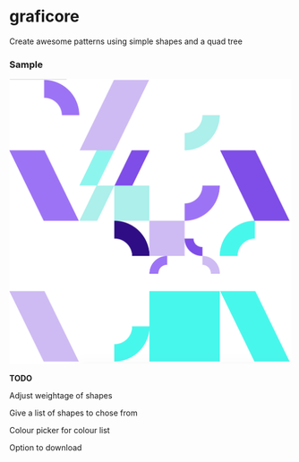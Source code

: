 # graficore

Create awesome patterns using simple shapes and a quad tree

### Sample

![screenshot](https://github.com/nitish24p/graficore/blob/master/images/art.png?raw=true?raw=true)

**TODO**

Adjust weightage of shapes

Give a list of shapes to chose from

Colour picker for colour list

Option to download
